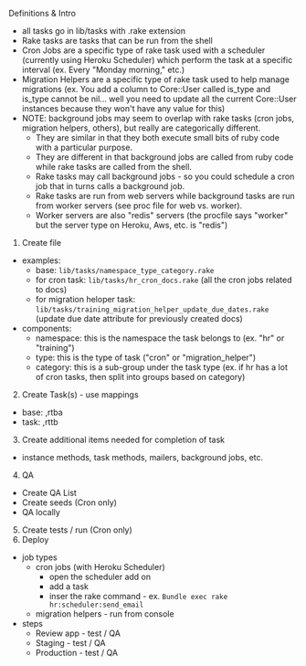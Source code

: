 Definitions & Intro
- all tasks go in lib/tasks with .rake extension
- Rake tasks are tasks that can be run from the shell 
- Cron Jobs are a specific type of rake task used with a scheduler (currently using Heroku Scheduler) which perform the task at a specific interval (ex. Every "Monday morning," etc.)
- Migration Helpers are a specific type of rake task used to help manage migrations (ex. You add a column to Core::User called is_type and is_type cannot be nil… well you need to update all the current Core::User instances because they won't have any value for this)
- NOTE: background jobs may seem to overlap with rake tasks (cron jobs, migration helpers, others), but really are categorically different.
  - They are similar in that they both execute small bits of ruby code with a particular purpose.
  - They are different in that background jobs are called from ruby code while rake tasks are called from the shell.
  - Rake tasks may call background jobs - so you could schedule a cron job that in turns calls a background job.
  - Rake tasks are run from web servers while background tasks are run from worker servers (see proc file for web vs. worker).
  - Worker servers are also "redis" servers (the procfile says "worker" but the server type on Heroku, Aws, etc. is "redis")
  
  
1. Create file
  - examples: 
    - base: `lib/tasks/namespace_type_category.rake`
    - for cron task: `lib/tasks/hr_cron_docs.rake` (all the cron jobs related to docs)
    - for migration heloper task: `lib/tasks/training_migration_helper_update_due_dates.rake` (update due date attribute for previously created docs)
  - components:
    - namespace: this is the namespace the task belongs to (ex. "hr" or "training")
    - type: this is the type of task ("cron" or "migration_helper")
    - category: this is a sub-group under the task type (ex. if hr has a lot of cron tasks, then split into groups based on category)
2. Create Task(s) - use mappings 
  - base: ,rtba
  - task: ,rttb
3. Create additional items needed for completion of task
  - instance methods, task methods, mailers, background jobs, etc.
4. QA
  - Create QA List
  - Create seeds (Cron only)
  - QA locally
5. Create tests / run (Cron only)
6. Deploy  
  - job types
    - cron jobs (with Heroku Scheduler)
      - open the scheduler add on
      - add a task
      - inser the rake command - ex. `Bundle exec rake hr:scheduler:send_email`
    - migration helpers - run from console
  - steps
    - Review app - test / QA
    - Staging - test / QA
    - Production - test / QA


    
